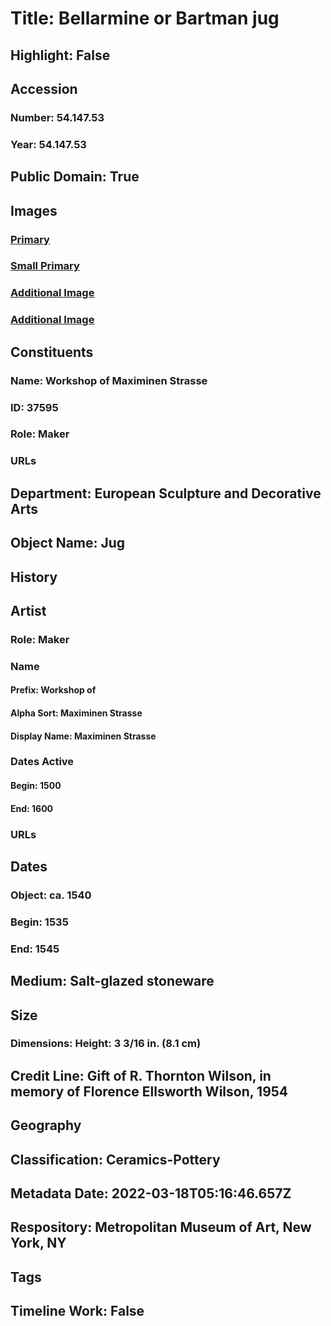 # Title: Bellarmine or Bartman jug
## Highlight: False
## Accession
### Number: 54.147.53
### Year: 54.147.53
## Public Domain: True
## Images
### [Primary](https://images.metmuseum.org/CRDImages/es/original/ES8045.jpg)
### [Small Primary](https://images.metmuseum.org/CRDImages/es/web-large/ES8045.jpg)
### [Additional Image](https://images.metmuseum.org/CRDImages/es/original/ES8392.jpg)
### [Additional Image](https://images.metmuseum.org/CRDImages/es/original/159685.jpg)
## Constituents
### Name: Workshop of Maximinen Strasse
### ID: 37595
### Role: Maker
### URLs
## Department: European Sculpture and Decorative Arts
## Object Name: Jug
## History
## Artist
### Role: Maker
### Name
#### Prefix: Workshop of
#### Alpha Sort: Maximinen Strasse
#### Display Name: Maximinen Strasse
### Dates Active
#### Begin: 1500
#### End: 1600
### URLs
## Dates
### Object: ca. 1540
### Begin: 1535
### End: 1545
## Medium: Salt-glazed stoneware
## Size
### Dimensions: Height: 3 3/16 in. (8.1 cm)
## Credit Line: Gift of R. Thornton Wilson, in memory of Florence Ellsworth Wilson, 1954
## Geography
## Classification: Ceramics-Pottery
## Metadata Date: 2022-03-18T05:16:46.657Z
## Respository: Metropolitan Museum of Art, New York, NY
## Tags
## Timeline Work: False